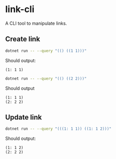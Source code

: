 # link-cli
A CLI tool to manipulate links.

## Create link

```bash
dotnet run -- --query "(() ((1 1)))"
```
Should output:
```
(1: 1 1)
```

```bash
dotnet run -- --query "(() ((2 2)))"
```
Should output
```
(1: 1 1)
(2: 2 2)
```

## Update link

```bash
dotnet run -- --query "(((1: 1 1)) ((1: 1 2)))"
```

Should output:

```
(1: 1 2)
(2: 2 2)
```
